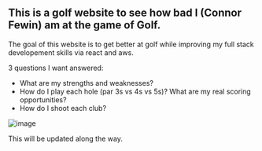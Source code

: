 ## This is a golf website to see how bad I (Connor Fewin) am at the game of Golf.

The goal of this website is to get better at golf while improving my full stack developement skills via react and aws.

3 questions I want answered:
- What are my strengths and weaknesses?
- How do I play each hole (par 3s vs 4s vs 5s)? What are my real scoring opportunities?
- How do I shoot each club?

![image](https://github.com/connorfewin/GolfTracker/assets/69857228/bf1b22b4-b19a-4ade-af45-d9c564784f37)


This will be updated along the way.
